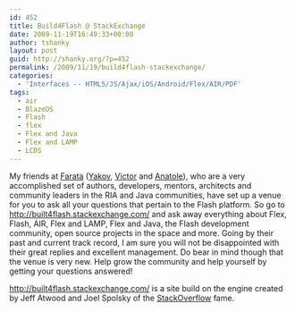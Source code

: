 ```yaml
---
id: 452
title: Build4Flash @ StackExchange
date: 2009-11-19T16:49:33+00:00
author: tshanky
layout: post
guid: http://shanky.org/?p=452
permalink: /2009/11/19/build4flash-stackexchange/
categories:
  - 'Interfaces -- HTML5/JS/Ajax/iOS/Android/Flex/AIR/PDF'
tags:
  - air
  - BlazeDS
  - Flash
  - flex
  - Flex and Java
  - Flex and LAMP
  - LCDS
---
```

My friends at <a title="Farata Systems" href="http://www.faratasystems.com/" target="_blank">Farata</a> (<a title="Yakov Fain @ Farata Systems" href="http://flexblog.faratasystems.com/author/yakov" target="_blank">Yakov</a>, <a title="Victor Rasputnis @ Farata Systems" href="http://flexblog.faratasystems.com/author/victor" target="_blank">Victor</a> and <a title="Anatole Tartakovsky" href="http://flexblog.faratasystems.com/author/anatole-tartakovsky" target="_blank">Anatole</a>), who are a very accomplished set of authors, developers, mentors, architects and community leaders in the RIA and Java communities, have set up a venue for you to ask all your questions that pertain to the Flash platform. So go to <a href="http://built4flash.stackexchange.com/" target="_blank">http://built4flash.stackexchange.com/</a> and ask away everything about Flex, Flash, AIR, Flex and LAMP, Flex and Java, the Flash development community, open source projects in the space and more. Going by their past and current track record, I am sure you will not be disappointed with their great replies and excellent management. Do bear in mind though that the venue is very new. Help grow the community and help yourself by getting your questions answered!

<a href="http://built4flash.stackexchange.com/" target="_blank">http://built4flash.stackexchange.com/</a> is a site build on the engine created by Jeff Atwood and Joel Spolsky of the <a title="StackOverflow" href="http://stackoverflow.com/" target="_blank">StackOverflow</a> fame.